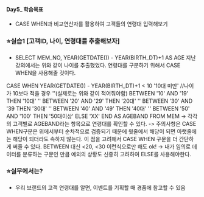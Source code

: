 #### Day5_ 학습목표
- CASE WHEN과 비교연산자를 활용하여 고객들의 연령대 입력해보기


### ⭐실습1 [고객ID, 나이, 연령대를 추출해보자]
- SELECT MEM_NO, YEAR(GETDATE()) - YEAR(BIRTH_DT)+1 AS AGE
지난 강의에서는 위와 같이 나이를 추출했었다.
연령대를 구분하기 위해서 CASE WHEN을 사용해줄 것이다.

CASE WHEN YEAR(GETDATE()) - YEAR(BIRTH_DT)+1 < 10 '10대 미만' //나이가 10보다 적을 경우
''(실제로는 위와 같이 적어줘야함) BETWEEN '10' AND '19' THEN '10대'
'' BETWEEN '20' AND '29' THEN '20대'
'' BETWEEN '30' AND '39 THEN '30대'
'' BETWEEN '40' AND '49' THEN '40대'
'' BETWEEN '50' AND '100' THEN '50대이상'
ELSE 'XX'
END AS AGEBAND
FROM MEM
-> 각각의 고객별로 AGEBAND라는 항목으로 연령대를 확인할 수 있다.
-> 주의사항은 CASE WHEN구문은 위에서부터 순차적으로 검증되기 때문에 윗줄에서 해당이 되면
아랫줄에는 해당이 되더라도 속하지 않는다. 이 점을 고려해서 CASE WHEN 구문을 더 간단하게 써줄 수 있다.
BETWEEN 대신 <20, <30 이런식으로만 해도 ok!
-> 내가 임의로 데이터를 분류하는 구문인 만큼 예외의 상황도 신중히 고려하여 ELSE를 사용해야한다.

### ⭐실무에서는?
- 우리 브랜드의 고객 연령대를 알면, 이벤트를 기획할 때 경품에 참고할 수 있음

